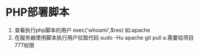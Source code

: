 # PHP部署脚本
1. 查看执行php脚本的用户 exec('whoami',$res) 如:apache
2. 在服务器使用脚本执行用户拉取代码 sudo -Hu apache git pull
 a.需要给项目777权限